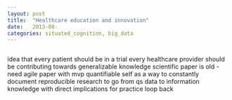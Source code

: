 ```yaml
---
layout: post
title:  "Healthcare education and innovation"
date:   2013-08-
categories: situated_cognition, big_data
---
```


![]()

idea that every patient should be in a trial
every healthcare provider should be contributing towards generalizable knowledge
scientific paper is old - need agile paper with mvp
quantifiable self as a way to constantly document
reproducible research to go from qs data to information
knowledge with direct implications for practice
loop back